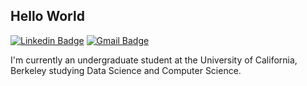## Hello World 

[![Linkedin Badge](https://img.shields.io/badge/-jshen0303-blue?style=flat-square&logo=Linkedin&logoColor=white&link=https://www.linkedin.com/in/jeff-shen-0303/)](https://www.linkedin.com/in/jeff-shen-0303/) 
[![Gmail Badge](https://img.shields.io/badge/-jshen0303@gmail.com-c14438?style=flat-square&logo=Gmail&logoColor=white&link=mailto:jshen0303@gmail.com)](mailto:jshen0303@gmail.com)

I'm currently an undergraduate student at the University of California, Berkeley studying Data Science and Computer Science. 


<!---
jshen0303/jshen0303 is a ✨ special ✨ repository because its `README.md` (this file) appears on your GitHub profile.
You can click the Preview link to take a look at your changes.
--->

